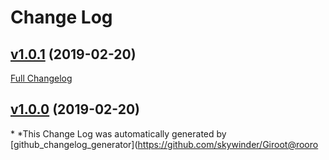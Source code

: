 # Change Log

## [v1.0.1](https://github.com/tys-hiroshi/api_doc/tree/v1.0.1) (2019-02-20)
[Full Changelog](https://github.com/tys-hiroshi/api_doc/compare/v1.0.0...v1.0.1)

## [v1.0.0](https://github.com/tys-hiroshi/api_doc/tree/v1.0.0) (2019-02-20)


\* *This Change Log was automatically generated by [github_changelog_generator](https://github.com/skywinder/Giroot@rooro
